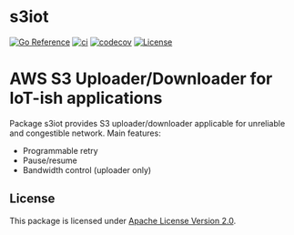 # s3iot

[![Go Reference](https://pkg.go.dev/badge/github.com/at-wat/s3iot.svg)](https://pkg.go.dev/github.com/at-wat/s3iot) [![ci](https://github.com/at-wat/s3iot/actions/workflows/ci.yml/badge.svg)](https://github.com/at-wat/s3iot/actions/workflows/ci.yml) [![codecov](https://codecov.io/gh/at-wat/s3iot/branch/main/graph/badge.svg?token=31CXOGP3BQ)](https://codecov.io/gh/at-wat/s3iot) [![License](https://img.shields.io/badge/License-Apache%202.0-blue.svg)](https://opensource.org/licenses/Apache-2.0)

# AWS S3 Uploader/Downloader for IoT-ish applications

Package s3iot provides S3 uploader/downloader applicable for unreliable and congestible network.
Main features:

- Programmable retry
- Pause/resume
- Bandwidth control (uploader only)

## License

This package is licensed under [Apache License Version 2.0](./LICENSE).
